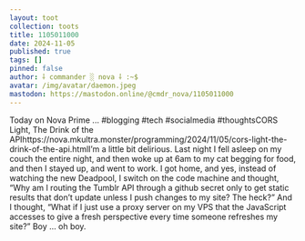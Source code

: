 ```yaml
---
layout: toot
collection: toots
title: 1105011000
date: 2024-11-05
published: true
tags: []
pinned: false
author: ⸸ commander ░ nova ⸸ :~$
avatar: /img/avatar/daemon.jpeg
mastodon: https://mastodon.online/@cmdr_nova/1105011000
---
```


Today on Nova Prime ... #blogging #tech #socialmedia #thoughtsCORS Light, The Drink of the APIhttps://nova.mkultra.monster/programming/2024/11/05/cors-light-the-drink-of-the-api.htmlI’m a little bit delirious. Last night I fell asleep on my couch the entire night, and then woke up at 6am to my cat begging for food, and then I stayed up, and went to work. I got home, and yes, instead of watching the new Deadpool, I switch on the code machine and thought, “Why am I routing the Tumblr API through a github secret only to get static results that don’t update unless I push changes to my site? The heck?” And I thought, “What if I just use a proxy server on my VPS that the JavaScript accesses to give a fresh perspective every time someone refreshes my site?” Boy … oh boy.
